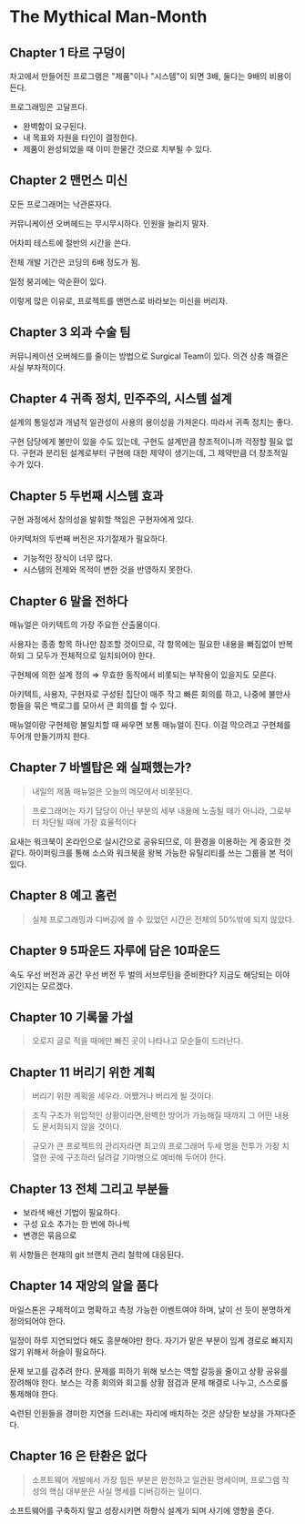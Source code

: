 # The Mythical Man-Month

## Chapter 1 타르 구덩이

차고에서 만들어진 프로그램은 "제품"이나 "시스템"이 되면 3배, 둘다는 9배의 비용이 든다.

프로그래밍은 고달프다.

- 완벽함이 요구된다.
- 내 목표와 자원을 타인이 결정한다.
- 제품이 완성되었을 때 이미 한물간 것으로 치부될 수 있다.

## Chapter 2 맨먼스 미신

모든 프로그래머는 낙관론자다.

커뮤니케이션 오버헤드는 무시무시하다. 인원을 늘리지 말자.

어차피 테스트에 절반의 시간을 쓴다.

전체 개발 기간은 코딩의 6배 정도가 됨.

일정 붕괴에는 악순환이 있다.

이렇게 많은 이유로, 프로젝트를 맨먼스로 바라보는 미신을 버리자.

## Chapter 3 외과 수술 팀

커뮤니케이션 오버헤드를 줄이는 방법으로 Surgical Team이 있다. 의견 상충 해결은 사실 부차적이다.

## Chapter 4 귀족 정치, 민주주의, 시스템 설계

설계의 통일성과 개념적 일관성이 사용의 용이성을 가져온다. 따라서 귀족 정치는 좋다.

구현 담당에게 불만이 있을 수도 있는데, 구현도 설계만큼 창조적이니까 걱정할 필요 없다. 구현과 분리된 설계로부터 구현에 대한 제약이 생기는데, 그 제약만큼 더 창조적일 수가 있다.

## Chapter 5 두번째 시스템 효과

구현 과정에서 창의성을 발휘할 책임은 구현자에게 있다.

아키텍처의 두번째 버전은 자기절제가 필요하다.

- 기능적인 장식이 너무 많다.
- 시스템의 전제와 목적이 변한 것을 반영하지 못한다.

## Chapter 6 말을 전하다

매뉴얼은 아키텍트의 가장 주요한 산출물이다.

사용자는 종종 항목 하나만 참조할 것이므로, 각 항목에는 필요한 내용을 빠짐없이 반복하되 그 모두가 전체적으로 일치되어야 한다.

구현체에 의한 설계 정의 ⇒ 무효한 동작에서 비롯되는 부작용이 있을지도 모른다.

아키텍트, 사용자, 구현자로 구성된 집단이 매주 작고 빠른 회의를 하고, 나중에 불만사항들을 묶은 백로그를 모아서 큰 회의를 할 수 있다.

매뉴얼이랑 구현체랑 불일치할 때 싸우면 보통 매뉴얼이 진다. 이걸 막으려고 구현체를 두어개 만들기까지 한다.

## Chapter 7 바벨탑은 왜 실패했는가?

> 내일의 제품 매뉴얼은 오늘의 메모에서 비롯된다.

> 프로그래머는 자기 담당이 아닌 부분의 세부 내용에 노출될 때가 아니라, 그로부터 차단될 때에 가장 효율적이다

요새는 워크북이 온라인으로 실시간으로 공유되므로, 이 환경을 이용하는 게 중요한 것 같다. 하이퍼링크를 통해 소스와 워크북을 왕복 가능한 유틸리티를 쓰는 그룹을 본 적이 있다.

## Chapter 8 예고 홈런

> 실제 프로그래밍과 디버깅에 쓸 수 있었던 시간은 전체의 50%밖에 되지 않았다.

## Chapter 9 5파운드 자루에 담은 10파운드

속도 우선 버전과 공간 우선 버전 두 벌의 서브루틴을 준비한다? 지금도 해당되는 이야기인지는 모르겠다.

## Chapter 10 기록물 가설

> 오로지 글로 적을 때에만 빠진 곳이 나타나고 모순들이 드러난다.

## Chapter 11 버리기 위한 계획

> 버리기 위한 계획을 세우라. 어쨌거나 버리게 될 것이다.

> 조직 구조가 위압적인 상황이라면,완벽한 방어가 가능해질 때까지 그 어떤 내용도 문서화되지 않을 것이다.

> 규모가 큰 프로젝트의 관리자라면 최고의 프로그래머 두세 명을 전투가 가장 치열한 곳에 구조하러 달려갈 기마병으로 예비해 두어야 한다.

## Chapter 13 전체 그리고 부분들

- 보라색 배선 기법이 필요하다.
- 구성 요소 추가는 한 번에 하나씩
- 변경은 묶음으로

위 사항들은 현재의 git 브랜치 관리 철학에 대응된다.

## Chapter 14 재앙의 알을 품다

마일스톤은 구체적이고 명확하고 측정 가능한 이벤트여야 하며, 날이 선 듯이 분명하게 정의되어야 한다.

일정이 하루 지연되었다 해도 흥분해야만 한다. 자기가 맡은 부분이 임계 경로로 빠지지 않기 위해서 허슬이 필요하다.

문제 보고를 감추려 한다. 문제를 피하기 위해 보스는 역할 갈등을 줄이고 상황 공유를 장려해야 한다. 보스는 각종 회의와 회고를 상황 점검과 문제 해결로 나누고, 스스로를 통제해야 한다.

숙련된 인원들을 경미한 지연을 드러내는 자리에 배치하는 것은 상당한 보상을 가져다준다.

## Chapter 16 은 탄환은 없다

> 소프트웨어 개발에서 가장 힘든 부분은 완전하고 일관된 명세이며, 프로그램 작성의 핵심 대부분은 사실 명세를 디버깅하는 일이다.

소프트웨어를 구축하지 말고 성장시키면  하향식 설계가 되며 사기에 영향을 준다.
